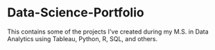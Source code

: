 # Data-Science-Portfolio
This contains some of the projects I've created during my M.S. in Data Analytics using Tableau, Python, R, SQL, and others.

